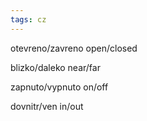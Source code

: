 ```yaml
---
tags: cz
---
```



otevreno/zavreno open/closed 

blizko/daleko  near/far 

zapnuto/vypnuto on/off

dovnitr/ven in/out 



